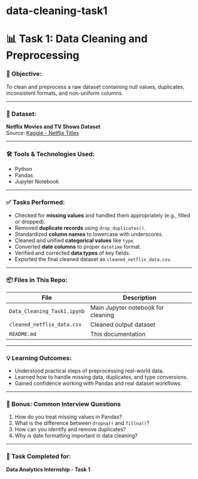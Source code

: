 # data-cleaning-task1
# 📊 Task 1: Data Cleaning and Preprocessing

### 🎯 Objective:
To clean and preprocess a raw dataset containing null values, duplicates, inconsistent formats, and non-uniform columns.

---

### 📁 Dataset:
**Netflix Movies and TV Shows Dataset**  
Source: [Kaggle - Netflix Titles](https://www.kaggle.com/datasets/shivamb/netflix-shows)

---

### 🛠 Tools & Technologies Used:
- Python
- Pandas
- Jupyter Notebook

---

### ✅ Tasks Performed:
- Checked for **missing values** and handled them appropriately (e.g., filled or dropped).
- Removed **duplicate records** using `drop_duplicates()`.
- Standardized **column names** to lowercase with underscores.
- Cleaned and unified **categorical values** like `type`.
- Converted **date columns** to proper `datetime` format.
- Verified and corrected **data types** of key fields.
- Exported the final cleaned dataset as `cleaned_netflix_data.csv`.

---

### 📦 Files in This Repo:
| File | Description |
|------|-------------|
| `Data_Cleaning_Task1.ipynb` | Main Jupyter notebook for cleaning |
| `cleaned_netflix_data.csv` | Cleaned output dataset |
| `README.md` | This documentation |

---

### 💡 Learning Outcomes:
- Understood practical steps of preprocessing real-world data.
- Learned how to handle missing data, duplicates, and type conversions.
- Gained confidence working with Pandas and real dataset workflows.

---

### 📌 Bonus: Common Interview Questions
1. How do you treat missing values in Pandas?
2. What is the difference between `dropna()` and `fillna()`?
3. How can you identify and remove duplicates?
4. Why is date formatting important in data cleaning?

---

### 🚀 Task Completed for:
**Data Analytics Internship - Task 1**
